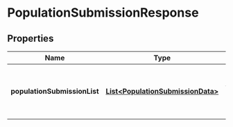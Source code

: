 
# PopulationSubmissionResponse

## Properties
Name | Type | Description | Notes
------------ | ------------- | ------------- | -------------
**populationSubmissionList** | [**List&lt;PopulationSubmissionData&gt;**](PopulationSubmissionData.md) | List of populations together with all attached submissions |  [optional]



